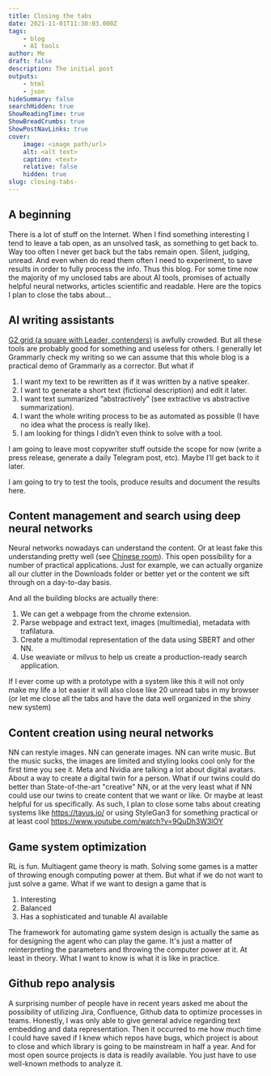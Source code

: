 ```yaml
---
title: Closing the tabs
date: 2021-11-01T11:30:03.000Z
tags:
    - blog
    - AI tools
author: Me
draft: false
description: The initial post
outputs:
    - html
    - json
hideSummary: false
searchHidden: true
ShowReadingTime: true
ShowBreadCrumbs: true
ShowPostNavLinks: true
cover:
    image: <image path/url>
    alt: <alt text>
    caption: <text>
    relative: false
    hidden: true
slug: closing-tabs-
---
```

## A beginning
There is a lot of stuff on the Internet. When I find something interesting I tend to leave a tab open, as an unsolved task, as something to get back to. Way too often I never get back but the tabs remain open. Silent, judging, unread. And even when do read them often I need to experiment, to save results in order to fully process the info. Thus this blog. 
For some time now the majority of my unclosed tabs are about AI tools, promises of actually helpful neural networks, articles scientific and readable. 
Here are the topics I plan to close the tabs about...

## AI writing assistants
[G2 grid (a square with Leader, contenders)](https://www.g2.com/categories/ai-writing-assistant) is awfully crowded. But all these tools are probably good for something and useless for others. I generally let Grammarly check my writing so we can assume that this whole blog is a practical demo of Grammarly as a corrector. But what if
1. I want my text to be rewritten as if it was written by a native speaker.
1. I want to generate a short text (fictional description) and edit it later.
1. I want text summarized “abstractively” (see extractive vs abstractive summarization).
1. I want the whole writing process to be as automated as possible (I have no idea what the process is really like).
1. I am looking for things I didn’t even think to solve with a tool.

I am going to leave most copywriter stuff outside the scope for now (write a press release, generate a daily Telegram post, etc). Maybe I’ll get back to it later.

I am going to try to test the tools, produce results and document the results here. 


## Content management and search using deep neural networks

Neural networks nowadays can understand the content. Or at least fake this understanding pretty well (see [Chinese room](https://en.wikipedia.org/wiki/Chinese_room)). This open possibility for a number of practical applications. Just for example, we can actually organize all our clutter in the Downloads folder or better yet or the content we sift through on a day-to-day basis.

And all the building blocks are actually there:
1. We can get a webpage from the chrome extension. 
2. Parse webpage and extract text, images (multimedia), metadata with trafilatura. 
3. Create a multimodal representation of the data using SBERT and other NN. 
4. Use weaviate or milvus to help us create a production-ready search application.

If I ever come up with a prototype with a system like this it will not only make my life a lot easier it will also close like 20 unread tabs in my browser (or let me close all the tabs and have the data well organized in the shiny new system)

## Content creation using neural networks

NN can restyle images. NN can generate images. NN can write music. But the music sucks, the images are limited and styling looks cool only for the first time you see it. Meta and Nvidia are talking a lot about digital avatars. About a way to create a digital twin for a person. What if our twins could do better than State-of-the-art "creative" NN, or at the very least what if NN could use our twins to create content that we want or like. Or maybe at least helpful for us specifically. As such, I plan to close some tabs about creating systems like https://tavus.io/ or using StyleGan3 for something practical or at least cool  https://www.youtube.com/watch?v=9QuDh3W3lOY

## Game system optimization

RL is fun. Multiagent game theory is math. Solving some games is a matter of throwing enough computing power at them. But what if we do not want to just solve a game. What if we want to design a game that is 
1. Interesting
2. Balanced
3. Has a sophisticated and tunable AI available

The framework for automating game system design is actually the same as for designing the agent who can play the game. It's just a matter of reinterpreting the parameters and throwing the computer power at it. At least in theory. What I want to know is what it is like in practice.


## Github repo analysis

A surprising number of people have in recent years asked me about the possibility of utilizing Jira, Confluence, Github data to optimize processes in teams. Honestly, I was only able to give general advice regarding text embedding and data representation. Then it occurred to me how much time I could have saved if I knew which repos have bugs, which project is about to close and which library is going to be mainstream in half a year. And for most open source projects is data is readily available. You just have to use well-known methods to analyze it. 
